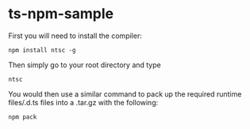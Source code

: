 # ts-npm-sample

First you will need to install the compiler:
```
npm install ntsc -g
```

Then simply go to your root directory and type
```
ntsc
```

You would then use a similar command to pack up the required runtime files/.d.ts files into a .tar.gz with the following:
```
npm pack
```
